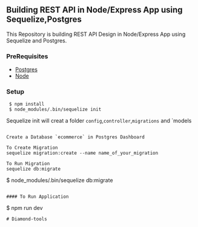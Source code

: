 ## Building REST API in Node/Express App using Sequelize,Postgres

This Repository is building REST API Design in Node/Express App using Sequelize and Postgres.

### PreRequisites
- [Postgres](https://www.postgresql.org/download/)
- [Node](https://nodejs.org/en/download/)

### Setup
```
 $ npm install
 $ node_modules/.bin/sequelize init
```
Sequelize init will creat a folder `config`,`controller`,`migrations` and `models
```

Create a Database `ecommerce` in Postgres Dashboard

To Create Migration 
sequelize migration:create --name name_of_your_migration

To Run Migration
sequelize db:migrate
```
$ node_modules/.bin/sequelize db:migrate      
```

#### To Run Application

```
$ npm run dev
```
# Diamond-tools
